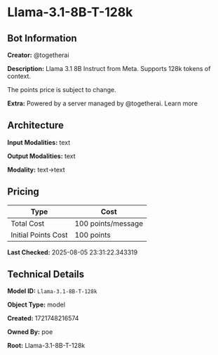 # Llama-3.1-8B-T-128k

## Bot Information

**Creator:** @togetherai

**Description:** Llama 3.1 8B Instruct from Meta. Supports 128k tokens of context.

The points price is subject to change.

**Extra:** Powered by a server managed by @togetherai. Learn more


## Architecture

**Input Modalities:** text

**Output Modalities:** text

**Modality:** text->text


## Pricing

| Type | Cost |
|------|------|
| Total Cost | 100 points/message |
| Initial Points Cost | 100 points |

**Last Checked:** 2025-08-05 23:31:22.343319


## Technical Details

**Model ID:** `Llama-3.1-8B-T-128k`

**Object Type:** model

**Created:** 1721748216574

**Owned By:** poe

**Root:** Llama-3.1-8B-T-128k
